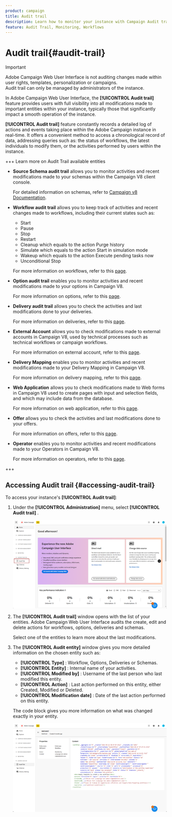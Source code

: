 ```yaml
---
product: campaign
title: Audit trail
description: Learn how to monitor your instance with Campaign Audit trail
feature: Audit Trail, Monitoring, Workflows
---
```

# Audit trail{#audit-trail}

>[!IMPORTANT]
>
>Adobe Campaign Web User Interface is not auditing changes made within user rights, templates, personalization or campaigns.  
>Audit trail can only be managed by administrators of the instance.

In Adobe Campaign Web User Interface, the **[!UICONTROL Audit trail]** feature provides users with full visibility into all modifications made to important entities within your instance, typically those that significantly impact a smooth operation of the instance.

**[!UICONTROL Audit trail]** feature constantly records a detailed log of actions and events taking place within the Adobe Campaign instance in real-time. It offers a convenient method to access a chronological record of data, addressing queries such as: the status of workflows, the latest individuals to modify them, or the activities performed by users within the instance.

+++ Learn more on Audit Trail available entities

* **Source Schema audit trail** allows you to monitor activities and recent modifications made to your schemas within the Campaign V8 client console. 

  For detailed information on schemas, refer to [Campaign v8 Documentation](https://experienceleague.adobe.com/en/docs/campaign/campaign-v8/developer/shemas-forms/schemas).

* **Workflow audit trail** allows you to keep track of activities and recent changes made to workflows, including their current states such as:

    * Start
    * Pause
    * Stop
    * Restart
    * Cleanup which equals to the action Purge history
    * Simulate which equals to the action Start in simulation mode
    * Wakeup which equals to the action Execute pending tasks now
    * Unconditional Stop

  For more information on workflows, refer to this [page](../workflows/gs-workflows.md).

* **Option audit trail** enables you to monitor activities and recent modifications made to your options in Campaign V8. 

  For more information on options, refer to this [page](https://experienceleague.adobe.com/en/docs/campaign-classic/using/installing-campaign-classic/appendices/configuring-campaign-options).

* **Delivery audit trail** allows you to check the activities and last modifications done to your deliveries. 

  For more information on deliveries, refer to this [page](../msg/gs-deliveries.md).

* **External Account** allows you to check modifications made to external accounts in Campaign V8, used by technical processes such as technical workflows or campaign workflows.

  For more information on external account, refer to this [page](https://experienceleague.adobe.com/en/docs/campaign/campaign-v8/config/configuration/external-accounts).

* **Delivery Mapping** enables you to monitor activities and recent modifications made to your Delivery Mapping in Campaign V8. 

  For more information on delivery mapping, refer to this [page](https://experienceleague.adobe.com/en/docs/campaign/campaign-v8/audience/add-profiles/target-mappings).

* **Web Application** allows you to check modifications made to Web forms in Campaign V8 used to create pages with input and selection fields, and which may include data from the database. 

  For more information on web application, refer to this [page](https://experienceleague.adobe.com/en/docs/campaign/campaign-v8/content/webapps).

* **Offer** allows you to check the activities and last modifications done to your offers.

  For more information on offers, refer to this [page](../msg/offers.md).

* **Operator** enables you to monitor activities and recent modifications made to your Operators in Campaign V8.

  For more information on operators, refer to this [page](https://experienceleague.adobe.com/en/docs/campaign/campaign-v8/offers/interaction-settings/interaction-operators).

+++

## Accessing Audit trail {#accessing-audit-trail}

To access your instance's **[!UICONTROL Audit trail]**:

1. Under the **[!UICONTROL Administration]** menu, select **[!UICONTROL Audit trail]** .

    ![](assets/audit-trail-1.png)

1. The **[!UICONTROL Audit trail]** window opens with the list of your entities. Adobe Campaign Web User Interface audits the create, edit and delete actions for workflows, options, deliveries and schemas.

    Select one of the entities to learn more about the last modifications.

1. The **[!UICONTROL Audit entity]** window gives you more detailed information on the chosen entity such as:

    * **[!UICONTROL Type]** : Workflow, Options, Deliveries or Schemas.
    * **[!UICONTROL Entity]** : Internal name of your activities.
    * **[!UICONTROL Modified by]** : Username of the last person who last modified this entity.
    * **[!UICONTROL Action]** : Last action performed on this entity, either Created, Modified or Deleted.
    * **[!UICONTROL Modification date]** : Date of the last action performed on this entity.

    The code block gives you more information on what was changed exactly in your entity.

    ![](assets/audit-trail-2.png)

